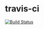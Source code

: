# travis-ci

[![Build Status](https://app.travis-ci.com/allyourcode/travis-ci.svg?branch=main)](https://app.travis-ci.com/allyourcode/travis-ci)

